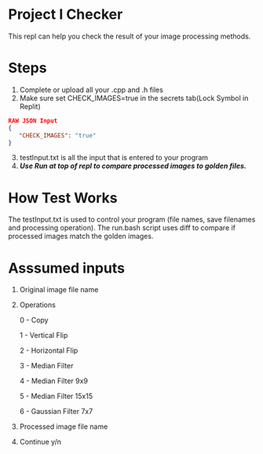 Project I Checker
===
This repl can help you check the result of your image processing methods.

Steps
===
1. Complete or upload all your .cpp and .h files
2. Make sure set CHECK_IMAGES=true in the secrets tab(Lock Symbol in Replit)

   
```json
RAW JSON Input
{
   "CHECK_IMAGES": "true"
}
```

3. testInput.txt is all the input that is entered to your program
4. ***Use Run at top of repl to compare processed images to golden files.***

How Test Works
===
The testInput.txt is used to control your program (file names, save filenames and processing operation). 
The run.bash script uses diff to compare if processed images match the golden images.

Asssumed inputs
===
1. Original image file name
2. Operations
   
      0 - Copy
   
      1 - Vertical Flip
  
      2 - Horizontal Flip
    
      3 - Median Filter

      4 - Median Filter 9x9

      5 - Median Filter 15x15

      6 - Gaussian Filter 7x7
3. Processed image file name
4. Continue y/n